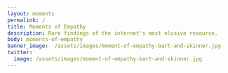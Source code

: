 ```yaml
---
layout: moments
permalink: /
title: Moments of Empathy
description: Rare findings of the internet's most elusive resource.
body: moments-of-empathy
banner_image:  /assets/images/moment-of-empathy-bart-and-skinner.jpg
twitter:
  image: /assets/images/moment-of-empathy-bart-and-skinner.jpg
---
```

<!-- The internet's scarcest resrouce. -->